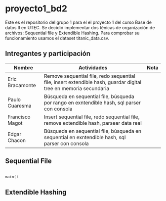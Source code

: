 # proyecto1_bd2

Este es el repositorio del grupo 1 para el el proyecto 1 del curso Base de datos II en UTEC. Se decidió implementar dos ténicas de organización de archivos: Sequential file y Extendible Hashing. Para comprobar su funcionamiento usamos el dataset titanic_data.csv.

## Intregantes y participación
| Nombre   | Actividades | Nota |
|-----|------------------|------------------|
| Eric Bracamonte |    Remove sequential file, redo sequential file, insert extendible hash, guardar digital tree en memoria secundaria |            |
| Paulo Cuaresma  |      Búsqueda en sequential file, búsqueda por rango en exntendible hash, sql parser con consola      |           |
| Francisco Magot |    Insert sequential file, redo sequential file, remove extendible hash, parsear data real|       |         | 
| Edgar Chacon    |    Búsqueda en sequential file, búsqueda en sequential en exntendible hash, sql parser con consola    |       |

## Sequential File

```cpp

main()

```
  
## Extendible Hashing


